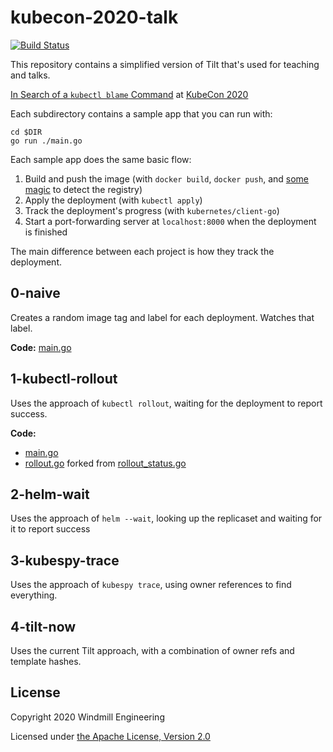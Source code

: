 # kubecon-2020-talk

[![Build Status](https://circleci.com/gh/tilt-dev/kubecon-2020-talk/tree/master.svg?style=shield)](https://circleci.com/gh/tilt-dev/kubecon-2020-talk)

This repository contains a simplified version of Tilt that's used for teaching and talks.

[In Search of a `kubectl blame` Command](https://sched.co/ekAv) at [KubeCon 2020](https://events.linuxfoundation.org/kubecon-cloudnativecon-north-america/)

Each subdirectory contains a sample app that you can run with:

```
cd $DIR
go run ./main.go
```

Each sample app does the same basic flow:

1) Build and push the image (with `docker build`, `docker push`, and [some magic](https://github.com/tilt-dev/localregistry-go) to detect the registry)
2) Apply the deployment (with `kubectl apply`)
3) Track the deployment's progress (with `kubernetes/client-go`)
4) Start a port-forwarding server at `localhost:8000` when the deployment is finished

The main difference between each project is how they track the deployment.

## 0-naive

Creates a random image tag and label for each deployment. Watches that label.

**Code:** [main.go](0-naive/main.go)

## 1-kubectl-rollout

Uses the approach of `kubectl rollout`, waiting for the deployment to report success.

**Code:** 
- [main.go](1-kubectl-rollout/main.go)
- [rollout.go](1-kubectl-rollout/rollout/rollout.go) forked from [rollout_status.go](https://github.com/kubernetes/kubectl/blob/master/pkg/cmd/rollout/rollout_status.go)

## 2-helm-wait

Uses the approach of `helm --wait`, looking up the replicaset and waiting for it to report success

## 3-kubespy-trace

Uses the approach of `kubespy trace`, using owner references to find everything.

## 4-tilt-now

Uses the current Tilt approach, with a combination of owner refs and template hashes.

## License

Copyright 2020 Windmill Engineering

Licensed under [the Apache License, Version 2.0](LICENSE)
